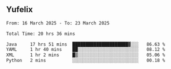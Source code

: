 ## Yufelix

<!--START_SECTION:waka-->

```txt
From: 16 March 2025 - To: 23 March 2025

Total Time: 20 hrs 36 mins

Java     17 hrs 51 mins  █████████████████████▓░░░   86.63 %
YAML     1 hr 40 mins    ██░░░░░░░░░░░░░░░░░░░░░░░   08.12 %
XML      1 hr 2 mins     █▒░░░░░░░░░░░░░░░░░░░░░░░   05.06 %
Python   2 mins          ░░░░░░░░░░░░░░░░░░░░░░░░░   00.18 %
```

<!--END_SECTION:waka-->

